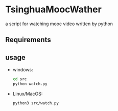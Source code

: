 # TsinghuaMoocWather
a script for watching mooc video written by python

## Requirements



## usage

- windows:

  ```bash
  cd src
  python watch.py
  ```

- Linux/MacOS:

  ```bash
  python3 src/watch.py
  ```
